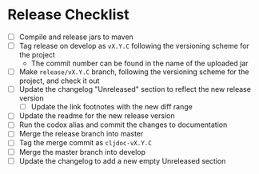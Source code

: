 # Release Checklist

- [ ] Compile and release jars to maven
- [ ] Tag release on develop as `vX.Y.C` following the versioning scheme for the project
  - The commit number can be found in the name of the uploaded jar
- [ ] Make `release/vX.Y.C` branch, following the versioning scheme for the project, and check it out
- [ ] Update the changelog "Unreleased" section to reflect the new release version
  - [ ] Update the link footnotes with the new diff range
- [ ] Update the readme for the new release version
- [ ] Run the codox alias and commit the changes to documentation
- [ ] Merge the release branch into master
- [ ] Tag the merge commit as `cljdoc-vX.Y.C`
- [ ] Merge the master branch into develop
- [ ] Update the changelog to add a new empty Unreleased section
